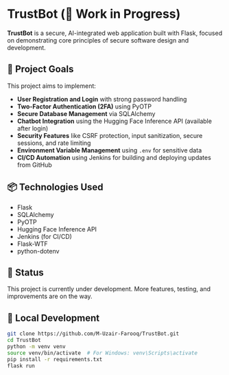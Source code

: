 # TrustBot (🚧 Work in Progress)

**TrustBot** is a secure, AI-integrated web application built with Flask, focused on demonstrating core principles of secure software design and development.

## 🔐 Project Goals

This project aims to implement:

- **User Registration and Login** with strong password handling
- **Two-Factor Authentication (2FA)** using PyOTP
- **Secure Database Management** via SQLAlchemy
- **Chatbot Integration** using the Hugging Face Inference API (available after login)
- **Security Features** like CSRF protection, input sanitization, secure sessions, and rate limiting
- **Environment Variable Management** using `.env` for sensitive data
- **CI/CD Automation** using Jenkins for building and deploying updates from GitHub

## 📦 Technologies Used

- Flask
- SQLAlchemy
- PyOTP
- Hugging Face Inference API
- Jenkins (for CI/CD)
- Flask-WTF
- python-dotenv

## 📌 Status

This project is currently under development. More features, testing, and improvements are on the way.

## 🔧 Local Development

```bash
git clone https://github.com/M-Uzair-Farooq/TrustBot.git
cd TrustBot
python -m venv venv
source venv/bin/activate  # For Windows: venv\Scripts\activate
pip install -r requirements.txt
flask run
